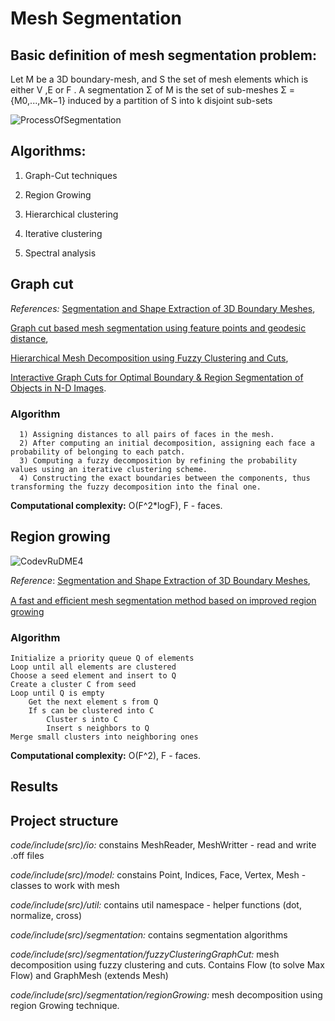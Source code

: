 # Mesh Segmentation

## Basic definition of mesh segmentation problem:

Let M be a 3D boundary-mesh, and S the set of mesh elements which is either V ,E or F . A segmentation Σ of M is the set of sub-meshes Σ ={M0,...,Mk−1} induced by a partition of S into k disjoint sub-sets

![ProcessOfSegmentation](https://user-images.githubusercontent.com/64921559/136804832-459d4cea-d97f-4742-ad1f-6594a26d4ab3.jpg)


## Algorithms:
  1) Graph-Cut techniques

  2) Region Growing

  3) Hierarchical clustering

  4) Iterative clustering

  5) Spectral analysis


## Graph cut

_References:_ 
[Segmentation and Shape Extraction of 3D Boundary Meshes](https://github.com/timofeysaybel/MeshSegmentation/files/7322933/Segmentation.and.Shape.Extraction.of.3D.Boundary.Meshes.pdf), 

[Graph cut based mesh segmentation using feature points and geodesic distance](https://github.com/timofeysaybel/MeshSegmentation/files/7322936/Graph.cut.based.mesh.segmentation.using.feature.points.and.geodesic.distance.pdf), 

[Hierarchical Mesh Decomposition using Fuzzy Clustering and Cuts](https://github.com/timofeysaybel/MeshSegmentation/files/7322938/Hierarchical.Mesh.Decomposition.using.Fuzzy.Clustering.and.Cuts.pdf), 

[Interactive Graph Cuts for Optimal Boundary & Region Segmentation of Objects in N-D Images](https://github.com/timofeysaybel/MeshSegmentation/files/7322939/Interactive.Graph.Cuts.for.Optimal.Boundary.Region.Segmentation.of.Objects.in.N-D.Images.pdf).


### Algorithm

      1) Assigning distances to all pairs of faces in the mesh.
      2) After computing an initial decomposition, assigning each face a probability of belonging to each patch.
      3) Computing a fuzzy decomposition by refining the probability values using an iterative clustering scheme.
      4) Constructing the exact boundaries between the components, thus transforming the fuzzy decomposition into the final one.

**Computational complexity:** O(F^2*logF), F - faces.

## Region growing

![CodevRuDME4](https://user-images.githubusercontent.com/64921559/136807392-af47ab47-7039-421c-a66e-98463fc9f3c2.jpg)

_Reference_:
[Segmentation and Shape Extraction of 3D Boundary Meshes](https://github.com/timofeysaybel/MeshSegmentation/files/7323103/Segmentation.and.Shape.Extraction.of.3D.Boundary.Meshes.pdf),

[A fast and eﬃcient mesh segmentation method based on
improved region growing](https://github.com/timofeysaybel/MeshSegmentation/files/7323108/A.fast.and.e.cient.mesh.segmentation.method.based.on.improved.region.growing.pdf)

### Algorithm

    Initialize a priority queue Q of elements
    Loop until all elements are clustered
    Choose a seed element and insert to Q
    Create a cluster C from seed
    Loop until Q is empty
        Get the next element s from Q
        If s can be clustered into C
            Cluster s into C
            Insert s neighbors to Q
    Merge small clusters into neighboring ones

**Computational complexity:** O(F^2), F - faces.

## Results



## Project structure 
  _code/include(src)/io:_ constains MeshReader, MeshWritter - read and write .off files

  _code/include(src)/model:_ constains Point, Indices, Face, Vertex, Mesh - classes to work with mesh

  _code/include(src)/util:_ contains util namespace - helper functions (dot, normalize, cross)

  _code/include(src)/segmentation:_ contains segmentation algorithms

  _code/include(src)/segmentation/fuzzyClusteringGraphCut:_ mesh decomposition using fuzzy clustering and cuts. Contains Flow (to solve Max Flow) and GraphMesh
    (extends Mesh)

  _code/include(src)/segmentation/regionGrowing:_ mesh decomposition using region Growing technique. 
